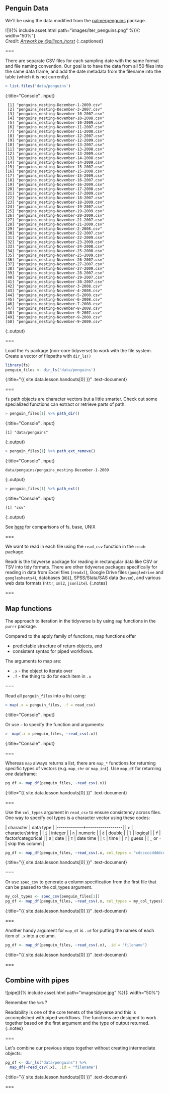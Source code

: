 ---
---

## Penguin Data

We'll be using the data modified from the [palmerpenguins](https://allisonhorst.github.io/palmerpenguins/index.html) package. 

![]({% include asset.html path="images/lter_penguins.png" %}){: width="50%"}  
*Credit: [Artwork by @allison_horst](https://www.allisonhorst.com/)*
{:.captioned}


===

There are separate CSV files for each sampling date with the same format and file naming convention. Our goal is to have the data from all 50 files into the same data frame, and add the date metadata from the filename into the table (which it is not currently).



~~~r
> list.files('data/penguins')
~~~
{:title="Console" .input}


~~~
 [1] "penguins_nesting-December-1-2009.csv" 
 [2] "penguins_nesting-December-3-2007.csv" 
 [3] "penguins_nesting-November-10-2007.csv"
 [4] "penguins_nesting-November-10-2008.csv"
 [5] "penguins_nesting-November-10-2009.csv"
 [6] "penguins_nesting-November-11-2007.csv"
 [7] "penguins_nesting-November-11-2008.csv"
 [8] "penguins_nesting-November-12-2007.csv"
 [9] "penguins_nesting-November-12-2009.csv"
[10] "penguins_nesting-November-13-2007.csv"
[11] "penguins_nesting-November-13-2008.csv"
[12] "penguins_nesting-November-13-2009.csv"
[13] "penguins_nesting-November-14-2008.csv"
[14] "penguins_nesting-November-14-2009.csv"
[15] "penguins_nesting-November-15-2007.csv"
[16] "penguins_nesting-November-15-2008.csv"
[17] "penguins_nesting-November-15-2009.csv"
[18] "penguins_nesting-November-16-2007.csv"
[19] "penguins_nesting-November-16-2009.csv"
[20] "penguins_nesting-November-17-2008.csv"
[21] "penguins_nesting-November-17-2009.csv"
[22] "penguins_nesting-November-18-2007.csv"
[23] "penguins_nesting-November-18-2009.csv"
[24] "penguins_nesting-November-19-2007.csv"
[25] "penguins_nesting-November-19-2009.csv"
[26] "penguins_nesting-November-20-2009.csv"
[27] "penguins_nesting-November-21-2007.csv"
[28] "penguins_nesting-November-21-2009.csv"
[29] "penguins_nesting-November-2-2008.csv" 
[30] "penguins_nesting-November-22-2007.csv"
[31] "penguins_nesting-November-22-2009.csv"
[32] "penguins_nesting-November-23-2009.csv"
[33] "penguins_nesting-November-24-2008.csv"
[34] "penguins_nesting-November-25-2008.csv"
[35] "penguins_nesting-November-25-2009.csv"
[36] "penguins_nesting-November-26-2007.csv"
[37] "penguins_nesting-November-27-2007.csv"
[38] "penguins_nesting-November-27-2009.csv"
[39] "penguins_nesting-November-28-2007.csv"
[40] "penguins_nesting-November-29-2007.csv"
[41] "penguins_nesting-November-30-2007.csv"
[42] "penguins_nesting-November-3-2008.csv" 
[43] "penguins_nesting-November-4-2008.csv" 
[44] "penguins_nesting-November-5-2008.csv" 
[45] "penguins_nesting-November-6-2008.csv" 
[46] "penguins_nesting-November-7-2008.csv" 
[47] "penguins_nesting-November-8-2008.csv" 
[48] "penguins_nesting-November-9-2007.csv" 
[49] "penguins_nesting-November-9-2008.csv" 
[50] "penguins_nesting-November-9-2009.csv" 
~~~
{:.output}



===

Load the `fs` package (non-core tidyverse) to work with the file system. Create a vector of filepaths with `dir_ls()`



~~~r
library(fs)
penguin_files <- dir_ls('data/penguins')
~~~
{:title="{{ site.data.lesson.handouts[0] }}" .text-document}


===

`fs` path objects are character vectors but a little smarter. Check out some specialized functions can extract or retrieve parts of path.  



~~~r
> penguin_files[1] %>% path_dir()
~~~
{:title="Console" .input}


~~~
[1] "data/penguins"
~~~
{:.output}


~~~r
> penguin_files[1] %>% path_ext_remove()
~~~
{:title="Console" .input}


~~~
data/penguins/penguins_nesting-December-1-2009
~~~
{:.output}


~~~r
> penguin_files[1] %>% path_ext()
~~~
{:title="Console" .input}


~~~
[1] "csv"
~~~
{:.output}


See [here](https://fs.r-lib.org/articles/function-comparisons.html) for comparisons of fs, base, UNIX

===

We want to read in each file using the `read_csv` function in the `readr` package. 

Readr is the tidyverse package for reading in rectangular data like CSV or TSV into tidy formats. There are other tidyverse packages specifically for reading in data from Excel files (`readxl`), Google Drive files (`googledrive` and `googlesheets4`), databases (`DBI`), SPSS/Stata/SAS data (`haven`), and various web data formats (`httr`, `xml2`, `jsonlite`).
{:.notes}

===

## Map functions

The approach to iteration in the tidyverse is by using `map` functions in the `purrr` package. 

Compared to the apply family of functions, map functions offer 

* predictable structure of return objects, and
* consistent syntax for piped workflows.

The arguments to map are: 

* `.x` - the object to iterate over
* `.f` - the thing to do for each item in `.x`

===

Read all `penguin_files` into a list using:



~~~r
> map(.x = penguin_files, .f = read_csv)
~~~
{:title="Console" .input}


Or use `~` to specify the function and arguments:



~~~r
>  map(.x = penguin_files, ~read_csv(.x))
~~~
{:title="Console" .input}


===

Whereas `map` always returns a list, there are `map_*` functions for returning specific types of vectors (e.g. `map_chr` or `map_int`). Use `map_df` for returning *one* dataframe:



~~~r
pg_df <- map_df(penguin_files, ~read_csv(.x))
~~~
{:title="{{ site.data.lesson.handouts[0] }}" .text-document}


===

Use the `col_types` argument in `read_csv` to ensure consistency across files. One way to specify col types is a character vector using these codes:

| character   | data type       |
|-------------+------------------|
| `c`    |  character/string    |
| `i`    |  integer             |
| `n`    |  numeric             |
| `d`    |  double              |
| `l`    | logical              |
| `f`    | factor/categorical   |
| `D`    | date             |
| `T`    | date time        |
| `t`    | time       |
| `?`    | guess      |
| `_` or `-` | skip this column |



~~~r
pg_df <- map_df(penguin_files, ~read_csv(.x, col_types = "cdcccccddddcddccc"))
~~~
{:title="{{ site.data.lesson.handouts[0] }}" .text-document}



===

Or use `spec_csv` to generate a column specification from the first file that can be passed to the col_types argument. 



~~~r
my_col_types <- spec_csv(penguin_files[1])
pg_df <- map_df(penguin_files, ~read_csv(.x, col_types = my_col_types))
~~~
{:title="{{ site.data.lesson.handouts[0] }}" .text-document}


===

Another handy argument for `map_df` is `.id` for putting the names of each item of `.x` into a column. 



~~~r
pg_df <- map_df(penguin_files, ~read_csv(.x), .id = "filename")
~~~
{:title="{{ site.data.lesson.handouts[0] }}" .text-document}


===

## Combine with pipes

![pipe]({% include asset.html path="images/pipe.jpg" %}){: width="50%"}

Remember the `%>%` ? 

Readability is one of the core tenets of the tidyverse and this is accomplished with piped workflows. The functions are designed to work together based on the first argument and the type of output returned. 
{:.notes}

===

Let's combine our previous steps together without creating intermediate objects:



~~~r
pg_df <- dir_ls("data/penguins") %>%
  map_df(~read_csv(.x), .id = "filename")
~~~
{:title="{{ site.data.lesson.handouts[0] }}" .text-document}


===

